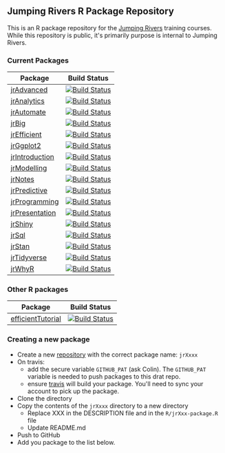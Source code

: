 
Jumping Rivers R Package Repository
-----------------------------------

This is an R package repository for the [Jumping Rivers](www.jumpingrivers.com) training courses. While this repository is public, it's primarily purpose is internal to Jumping Rivers.

### Current Packages

| Package                                                         | Build Status                                                                                                                  |
|-----------------------------------------------------------------|-------------------------------------------------------------------------------------------------------------------------------|
| [jrAdvanced](https://github.com/jr-packages/jrAdvanced)         | [![Build Status](https://api.travis-ci.org/jr-packages/jrAdvanced.png?branch=master)](https://travis-ci.org/jr-packages/)     |
| [jrAnalytics](https://github.com/jr-packages/jrAnalytics)       | [![Build Status](https://api.travis-ci.org/jr-packages/jrAnalytics.png?branch=master)](https://travis-ci.org/jr-packages/)    |
| [jrAutomate](https://github.com/jr-packages/jrAutomate)         | [![Build Status](https://api.travis-ci.org/jr-packages/jrAutomate.png?branch=master)](https://travis-ci.org/jr-packages/)     |
| [jrBig](https://github.com/jr-packages/jrBig)                   | [![Build Status](https://api.travis-ci.org/jr-packages/jrBig.png?branch=master)](https://travis-ci.org/jr-packages/)          |
| [jrEfficient](https://github.com/jr-packages/jrEfficient)       | [![Build Status](https://api.travis-ci.org/jr-packages/jrEfficient.png?branch=master)](https://travis-ci.org/jr-packages/)    |
| [jrGgplot2](https://github.com/jr-packages/jrGgplot2)           | [![Build Status](https://api.travis-ci.org/jr-packages/jrGgplot2.png?branch=master)](https://travis-ci.org/jr-packages/)      |
| [jrIntroduction](https://github.com/jr-packages/jrIntroduction) | [![Build Status](https://api.travis-ci.org/jr-packages/jrIntroduction.png?branch=master)](https://travis-ci.org/jr-packages/) |
| [jrModelling](https://github.com/jr-packages/jrModelling)       | [![Build Status](https://api.travis-ci.org/jr-packages/jrModelling.png?branch=master)](https://travis-ci.org/jr-packages/)    |
| [jrNotes](https://github.com/jr-packages/jrNotes)               | [![Build Status](https://api.travis-ci.org/jr-packages/jrNotes.png?branch=master)](https://travis-ci.org/jr-packages/)        |
| [jrPredictive](https://github.com/jr-packages/jrPredictive)     | [![Build Status](https://api.travis-ci.org/jr-packages/jrPredictive.png?branch=master)](https://travis-ci.org/jr-packages/)   |
| [jrProgramming](https://github.com/jr-packages/jrProgramming)   | [![Build Status](https://api.travis-ci.org/jr-packages/jrProgramming.png?branch=master)](https://travis-ci.org/jr-packages/)  |
| [jrPresentation](https://github.com/jr-packages/jrPresentation) | [![Build Status](https://api.travis-ci.org/jr-packages/jrPresentation.png?branch=master)](https://travis-ci.org/jr-packages/) |
| [jrShiny](https://github.com/jr-packages/jrShiny)               | [![Build Status](https://api.travis-ci.org/jr-packages/jrShiny.png?branch=master)](https://travis-ci.org/jr-packages/)        |
| [jrSql](https://github.com/jr-packages/jrSql)                   | [![Build Status](https://api.travis-ci.org/jr-packages/jrSql.png?branch=master)](https://travis-ci.org/jr-packages/)          |
| [jrStan](https://github.com/jr-packages/jrStan)                 | [![Build Status](https://api.travis-ci.org/jr-packages/jrStan.png?branch=master)](https://travis-ci.org/jr-packages/)         |
| [jrTidyverse](https://github.com/jr-packages/jrTidyverse)       | [![Build Status](https://api.travis-ci.org/jr-packages/jrTidyverse.png?branch=master)](https://travis-ci.org/jr-packages/)    |
| [jrWhyR](https://github.com/jr-packages/jrWhyR)       | [![Build Status](https://api.travis-ci.org/jr-packages/jrWhyR.png?branch=master)](https://travis-ci.org/jr-packages/)    |

### Other R packages

| Package                                                               | Build Status                                                                                                                     |
|-----------------------------------------------------------------------|----------------------------------------------------------------------------------------------------------------------------------|
| [efficientTutorial](https://github.com/jr-packages/efficientTutorial) | [![Build Status](https://api.travis-ci.org/jr-packages/efficientTutorial.png?branch=master)](https://travis-ci.org/jr-packages/) |

### Creating a new package

-   Create a new [repository](https://github.com/jr-packages) with the correct package name: `jrXxxx`
-   On travis:
    -   add the secure variable `GITHUB_PAT` (ask Colin). The `GITHUB_PAT` variable is needed to push packages to this drat repo.
    -   ensure [travis](https://travis-ci.org/profile/jr-packages) will build your package. You'll need to sync your account to pick up the package.
-   Clone the directory
-   Copy the contents of the `jrXxxx` directory to a new directory
    -   Replace XXX in the DESCRIPTION file and in the `R/jrXxx-package.R` file
    -   Update README.md
-   Push to GitHub
-   Add you package to the list below.
